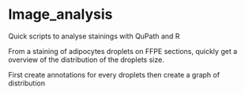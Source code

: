 # Image_analysis
Quick scripts to analyse stainings with QuPath and R

From a staining of adipocytes droplets on FFPE sections, quickly get a overview of the distribution of the droplets size.

First create annotations for every droplets then create a graph of distribution 
